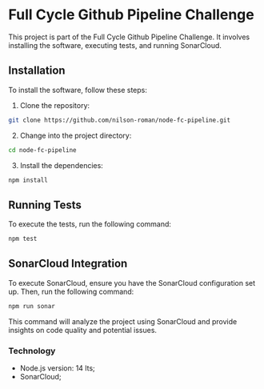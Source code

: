 # Full Cycle Github Pipeline Challenge

This project is part of the Full Cycle Github Pipeline Challenge. It involves installing the software, executing tests, and running SonarCloud.

## Installation

To install the software, follow these steps:

1. Clone the repository:
```sh
git clone https://github.com/nilson-roman/node-fc-pipeline.git
```

2. Change into the project directory:
```sh
cd node-fc-pipeline
```

3. Install the dependencies:
```sh
npm install
```
## Running Tests
To execute the tests, run the following command:
```sh
npm test
```    


## SonarCloud Integration
To execute SonarCloud, ensure you have the SonarCloud configuration set up. Then, run the following command:

```sh
npm run sonar
```

This command will analyze the project using SonarCloud and provide insights on code quality and potential issues.

### Technology

- Node.js version: 14 lts;
- SonarCloud;
